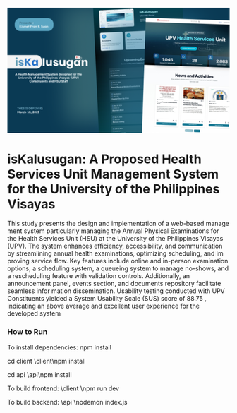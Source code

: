 ![isKalusugan](./iskalusugan.png)

<h1>isKalusugan:  A Proposed Health Services Unit
 Management System for the University of the
 Philippines Visayas</h1>
 
 This study presents the design and implementation of a web-based manage
ment system particularly managing the Annual Physical Examinations for
 the Health Services Unit (HSU) at the University of the Philippines Visayas
 (UPV). The system enhances efficiency, accessibility, and communication
 by streamlining annual health examinations, optimizing scheduling, and im
proving service flow. Key features include online and in-person examination
 options, a scheduling system, a queueing system to manage no-shows, and a
 rescheduling feature with validation controls. Additionally, an announcement
 panel, events section, and documents repository facilitate seamless infor
mation dissemination. Usability testing conducted with UPV Constituents
 yielded a System Usability Scale (SUS) score of 88.75 , indicating an above
average and excellent user experience for the developed system


<h3>How to Run</h3>
To install dependencies:
npm install


cd client
\client\npm install

cd api
\api\npm install 

To build frontend: 
\client
\npm run dev 

To build backend: 
\api
\nodemon index.js
